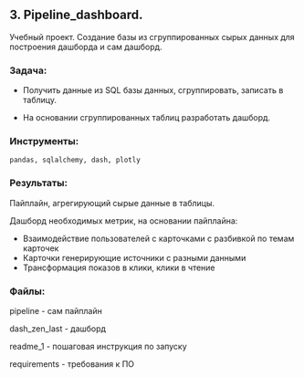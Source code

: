﻿## 3. Pipeline_dashboard.
Учебный проект. Создание базы из сгруппированных сырых данных для построения дашборда и сам дашборд.



### Задача:

- Получить данные из SQL базы данных, сгруппировать, записать в таблицу. 

- На основании сгруппированных таблиц разработать дашборд.

### Инструменты:

`pandas, sqlalchemy, dash, plotly`

### Результаты:

Пайплайн, агрегирующий сырые данные в таблицы.

Дашборд необходимых метрик, на основании пайплайна:
  * Взаимодействие пользователей с карточками с разбивкой по темам карточек
  * Карточки генерирующие источники с разными данными
  * Трансформация показов в клики, клики в чтение

### Файлы:

pipeline - сам пайплайн

dash_zen_last - дашборд

readme_1 - пошаговая инструкция по запуску

requirements - требования к ПО
